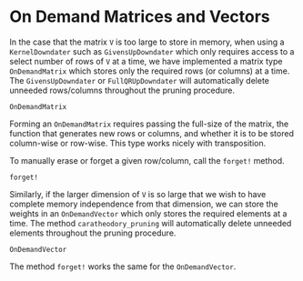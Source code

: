 # On Demand Matrices and Vectors

In the case that the matrix ``V`` is too large to store in memory, when using a `KernelDowndater` such as `GivensUpDowndater` which only requires access to a select number of rows of ``V`` at a time, we have implemented a matrix type `OnDemandMatrix` which stores only the required rows (or columns) at a time. The `GivensUpDowndater` or `FullQRUpDowndater` will automatically delete unneeded rows/columns throughout the pruning procedure. 

```@docs
OnDemandMatrix
```

Forming an `OnDemandMatrix` requires passing the full-size of the matrix, the function that generates new rows or columns, and whether it is to be stored column-wise or row-wise. This type works nicely with transposition.

To manually erase or forget a given row/column, call the `forget!` method.

```@docs
forget!
```

Similarly, if the larger dimension of ``V`` is so large that we wish to have complete memory independence from that dimension, we can store the weights in an `OnDemandVector` which only stores the required elements at a time. The method `caratheodory_pruning` will automatically delete unneeded elements throughout the pruning procedure. 

```@docs
OnDemandVector
```

The method `forget!` works the same for the `OnDemandVector`.
